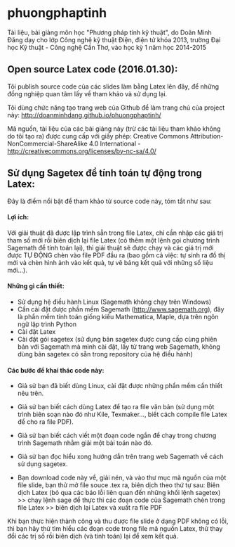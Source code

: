 phuongphaptinh
==============

Tài liệu, bài giảng môn học "Phương pháp tính kỹ thuật", do Doãn Minh Đăng dạy cho lớp Công nghệ kỹ thuật Điện, điện tử khóa 2013, trường Đại học Kỹ thuật - Công nghệ Cần Thơ, vào học kỳ 1 năm học 2014-2015

## Open source Latex code (2016.01.30):
Tôi publish source code của các slides làm bằng Latex lên đây, để những đồng nghiệp quan tâm lấy về tham khảo và sử dụng lại.

Tôi dùng chức năng tạo trang web của Github để làm trang chủ của project này: http://doanminhdang.github.io/phuongphaptinh/

Mã nguồn, tài liệu của các bài giảng này (trừ các tài liệu tham khảo không do tôi tạo ra) được cung cấp với giấy phép: 
Creative Commons Attribution-NonCommercial-ShareAlike 4.0 International - 
http://creativecommons.org/licenses/by-nc-sa/4.0/

## Sử dụng Sagetex để tính toán tự động trong Latex:
Đây là điểm nổi bật để tham khảo từ source code này, tóm tắt như sau:

####  Lợi ích: 
Với giải thuật đã được lập trình sẵn trong file Latex, chỉ cần nhập các giá trị tham số mới rồi biên dịch lại file Latex (có thêm một lệnh gọi chương trình Sagemath để tính toán lại), thì giải thuật sẽ được chạy và các giá trị mới được TỰ ĐỘNG chèn vào file PDF đầu ra (bao gồm cả việc: tự sinh ra đồ thị mới và chèn hình ảnh vào kết quả, tự vẽ bảng kết quả với những số liệu mới...).

#### Những gì cần thiết:
- Sử dụng hệ điều hành Linux (Sagemath không chạy trên Windows)
- Cần cài đặt được phần mềm Sagemath (http://www.sagemath.org), đây là phần mềm tính toán giống kiểu Mathematica, Maple, dựa trên ngôn ngữ lập trình Python
- Cài đặt Latex
- Cài đặt gói sagetex (sử dụng bản sagetex được cung cấp cùng phiên bản với Sagemath mà mình cài đặt, lấy từ trang web Sagemath, không dùng bản sagetex có sẵn trong repository của hệ điều hành)

#### Các bước để khai thác code này:
- Giả sử bạn đã biết dùng Linux, cài đặt được những phần mềm cần thiết nêu trên.

- Giả sử bạn biết cách dùng Latex để tạo ra file văn bản (sử dụng một trình biên soạn nào đó như Kile, Texmaker..., biết cách compile file Latex để cho ra file PDF).

- Giả sử bạn biết cách viết một đoạn code ngắn để chạy trong chương trình Sagemath nhằm giải một bài toán nào đó.

- Giả sử bạn đọc hiểu xong hướng dẫn trên trang web Sagemath về cách sử dụng sagetex.
 
- Bạn download code này về, giải nén, và vào thư mục mã nguồn của một file slide, bạn   thử mở file souce .tex ra, biên dịch theo thứ tự sau:
 Biên dịch Latex (bỏ qua các báo lỗi liên quan đến những khối lệnh sagetex) >> chạy lệnh sage để thực thi các đoạn code của Sagemath chèn trong file Latex >> biên dịch lại Latex và xuất ra file PDF

Khi bạn thực hiện thành công và thu được file slide ở dạng PDF không có lỗi, thì bạn hãy thử tìm hiểu các đoạn code trong file mã nguồn Latex, thử thay đổi các trị số rồi biên dịch (và tính toán) lại để xem kết quả. 
